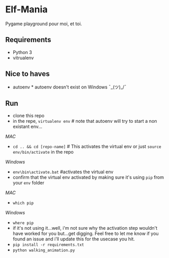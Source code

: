 # Elf-Mania
Pygame playground pour moi, et toi.

## Requirements

 - Python 3
 - vitrualenv

## Nice to haves
 - autoenv * autoenv doesn't exist on Windows ¯\_(ツ)_/¯

## Run

- clone this repo
- in the repe, `virtualenv env` # note that autoenv will try to start a non existant env...

*MAC*
 - `cd .. && cd [repo-name]` # This activates the virtual env or just `source env/bin/activate` in the repo
 
*Windows*
 - `env\bin\activate.bat` #activates the virtual env
- confirm that the virtual env activated by making sure it's using `pip` from your `env` folder

*MAC*
 - `which pip`
 
*Windows*
 - `where pip`
- if it's not using it...well, i'm not sure why the activation step wouldn't have worked for you but...get digging.  Feel free to let me know if you found an issue and i'll update this for the usecase you hit.
- `pip install -r requirements.txt`
- `python walking_animation.py`


